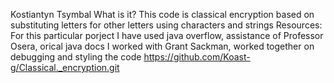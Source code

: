 Kostiantyn Tsymbal
What is it?
This code is classical encryption based on substituting letters for other letters using characters and strings
Resources:
For this particular porject I have used java overflow, assistance of Professor Osera, orical java docs
I worked with Grant Sackman, worked together on debugging and styling the code
https://github.com/Koast-g/Classical._encryption.git
